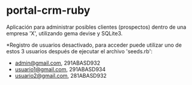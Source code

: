 # portal-crm-ruby
Aplicación para administrar posibles clientes (prospectos) dentro de una empresa 'X', utilizando gema devise y SQLite3.

*Registro de usuarios desactivado, para acceder puede utilizar uno de estos 3 usuarios después de ejecutar el archivo 'seeds.rb':
- admin@gmail.com, 291ABASD932
- usuario1@gmail.com, 291ABASD934
- usuario2@gmail.com, 281ABASD932
